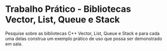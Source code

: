 # Trabalho Prático - Bibliotecas Vector, List, Queue e Stack
Pesquise sobre as bibliotecas C++ Vector, List, Queue e Stack e para
cada uma delas construa um exemplo prático de uso que possa ser demonstrado em sala.
